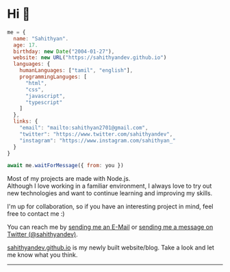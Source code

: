 # Hi 👋

```javascript
me = {
  name: "Sahithyan".
  age: 17.
  birthday: new Date("2004-01-27"),
  website: new URL("https://sahithyandev.github.io")
  languages: {
    humanLanguages: ["tamil", "english"],
    programmingLanguges: [
      "html",
      "css",
      "javascript",
      "typescript"
    ]
  },
  links: {
    "email": "mailto:sahithyan2701@gmail.com",
    "twitter": "https://www.twitter.com/sahithyandev",
    "instagram": "https://www.instagram.com/sahithyan_"
  }
}

await me.waitForMessage({ from: you })
```
 
Most of my projects are made with Node.js.  
Although I love working in a familiar environment, I always love to try out new technologies and want to continue learning and improving my skills.  
  
I'm up for collaboration, so if you have an interesting project in mind, feel free to contact me :)  

You can reach me by [sending me an E-Mail](mailto:sahithyan2701@gmail.com) or [sending me a message on Twitter (@sahithyandev)](https://www.twitter.com/sahithyandev).  

[sahithyandev.github.io](https://sahithyandev.github.io) is my newly built website/blog. Take a look and let me know what you think.

---
